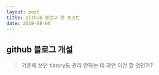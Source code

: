 ```yaml
---
layout: post
title: Github 블로그 첫 포스트
date: 2019-08-06
---
```


## github 블로그 개설
<blockquote>
기존에 쓰던 tistory도 관리 안하는 데 과연 이건 할 것인가?